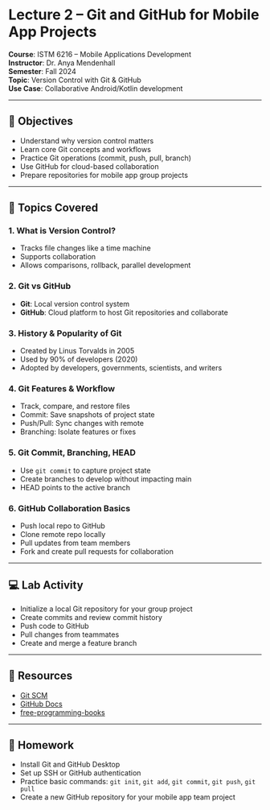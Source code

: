 # Lecture 2 – Git and GitHub for Mobile App Projects

**Course**: ISTM 6216 – Mobile Applications Development  
**Instructor**: Dr. Anya Mendenhall  
**Semester**: Fall 2024  
**Topic**: Version Control with Git & GitHub  
**Use Case**: Collaborative Android/Kotlin development

---

## 🎯 Objectives

- Understand why version control matters  
- Learn core Git concepts and workflows  
- Practice Git operations (commit, push, pull, branch)  
- Use GitHub for cloud-based collaboration  
- Prepare repositories for mobile app group projects

---

## 🧠 Topics Covered

### 1. What is Version Control?
- Tracks file changes like a time machine  
- Supports collaboration  
- Allows comparisons, rollback, parallel development  

### 2. Git vs GitHub
- **Git**: Local version control system  
- **GitHub**: Cloud platform to host Git repositories and collaborate  

### 3. History & Popularity of Git
- Created by Linus Torvalds in 2005  
- Used by 90% of developers (2020)  
- Adopted by developers, governments, scientists, and writers  

### 4. Git Features & Workflow
- Track, compare, and restore files  
- Commit: Save snapshots of project state  
- Push/Pull: Sync changes with remote  
- Branching: Isolate features or fixes  

### 5. Git Commit, Branching, HEAD
- Use `git commit` to capture project state  
- Create branches to develop without impacting main  
- HEAD points to the active branch  

### 6. GitHub Collaboration Basics
- Push local repo to GitHub  
- Clone remote repo locally  
- Pull updates from team members  
- Fork and create pull requests for collaboration  

---

## 💻 Lab Activity

- Initialize a local Git repository for your group project  
- Create commits and review commit history  
- Push code to GitHub  
- Pull changes from teammates  
- Create and merge a feature branch  

---

## 🧩 Resources

- [Git SCM](https://git-scm.com)  
- [GitHub Docs](https://docs.github.com/)  
- [free-programming-books](https://github.com/EbookFoundation/free-programming-books)  

---

## 📌 Homework

- Install Git and GitHub Desktop  
- Set up SSH or GitHub authentication  
- Practice basic commands: `git init`, `git add`, `git commit`, `git push`, `git pull`  
- Create a new GitHub repository for your mobile app team project

